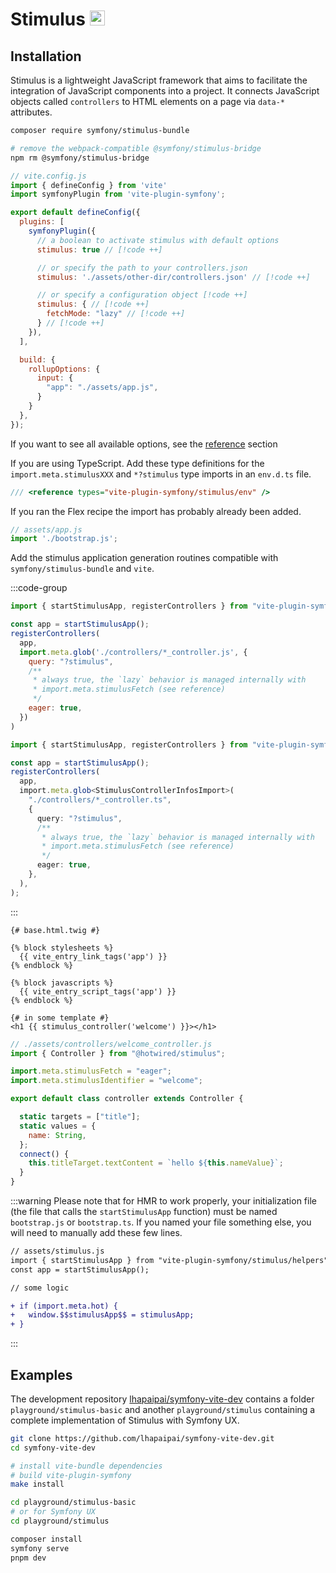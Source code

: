 # Stimulus <img src="/images/logo-stimulus.svg" width="24" height="24" style="display: inline;" />

## Installation

Stimulus is a lightweight JavaScript framework that aims to facilitate the integration of JavaScript components into a project. It connects JavaScript objects called `controllers` to HTML elements on a page via `data-*` attributes.



```bash
composer require symfony/stimulus-bundle

# remove the webpack-compatible @symfony/stimulus-bridge
npm rm @symfony/stimulus-bridge
```

```js
// vite.config.js
import { defineConfig } from 'vite'
import symfonyPlugin from 'vite-plugin-symfony';

export default defineConfig({
  plugins: [
    symfonyPlugin({
      // a boolean to activate stimulus with default options
      stimulus: true // [!code ++]

      // or specify the path to your controllers.json
      stimulus: './assets/other-dir/controllers.json' // [!code ++]

      // or specify a configuration object [!code ++]
      stimulus: { // [!code ++]
        fetchMode: "lazy" // [!code ++]
      } // [!code ++]
    }),
  ],

  build: {
    rollupOptions: {
      input: {
        "app": "./assets/app.js",
      }
    }
  },
});
```

If you want to see all available options, see the [reference](/stimulus/reference) section

If you are using TypeScript. Add these type definitions for the `import.meta.stimulusXXX` and `*?stimulus` type imports in an `env.d.ts` file.

```ts
/// <reference types="vite-plugin-symfony/stimulus/env" />
```

If you ran the Flex recipe the import has probably already been added.

```js
// assets/app.js
import './bootstrap.js';
```

Add the stimulus application generation routines compatible with `symfony/stimulus-bundle` and `vite`.

:::code-group
```js [assets/bootstrap.js]
import { startStimulusApp, registerControllers } from "vite-plugin-symfony/stimulus/helpers";

const app = startStimulusApp();
registerControllers(
  app,
  import.meta.glob('./controllers/*_controller.js', {
    query: "?stimulus",
    /**
     * always true, the `lazy` behavior is managed internally with
     * import.meta.stimulusFetch (see reference)
     */
    eager: true,
  })
)
```
```ts [assets/bootstrap.ts]
import { startStimulusApp, registerControllers } from "vite-plugin-symfony/stimulus/helpers";

const app = startStimulusApp();
registerControllers(
  app,
  import.meta.glob<StimulusControllerInfosImport>(
    "./controllers/*_controller.ts",
    {
      query: "?stimulus",
      /**
       * always true, the `lazy` behavior is managed internally with
       * import.meta.stimulusFetch (see reference)
       */
      eager: true,
    },
  ),
);
```
:::

```twig
{# base.html.twig #}

{% block stylesheets %}
  {{ vite_entry_link_tags('app') }}
{% endblock %}

{% block javascripts %}
  {{ vite_entry_script_tags('app') }}
{% endblock %}
```

```twig
{# in some template #}
<h1 {{ stimulus_controller('welcome') }}></h1>
```

```js
// ./assets/controllers/welcome_controller.js
import { Controller } from "@hotwired/stimulus";

import.meta.stimulusFetch = "eager";
import.meta.stimulusIdentifier = "welcome";

export default class controller extends Controller {

  static targets = ["title"];
  static values = {
    name: String,
  };
  connect() {
    this.titleTarget.textContent = `hello ${this.nameValue}`;
  }
}
```

:::warning
Please note that for HMR to work properly, your initialization file (the file that calls the `startStimulusApp` function) must be named `bootstrap.js` or `bootstrap.ts`. If you named your file something else, you will need to manually add these few lines.

```diff
// assets/stimulus.js
import { startStimulusApp } from "vite-plugin-symfony/stimulus/helpers";
const app = startStimulusApp();

// some logic

+ if (import.meta.hot) {
+   window.$$stimulusApp$$ = stimulusApp;
+ }
```
:::

## Examples

The development repository [lhapaipai/symfony-vite-dev](https://github.com/lhapaipai/symfony-vite-dev) contains a folder `playground/stimulus-basic` and another `playground/stimulus` containing a complete implementation of Stimulus with Symfony UX.


```bash
git clone https://github.com/lhapaipai/symfony-vite-dev.git
cd symfony-vite-dev

# install vite-bundle dependencies
# build vite-plugin-symfony
make install

cd playground/stimulus-basic
# or for Symfony UX
cd playground/stimulus

composer install
symfony serve
pnpm dev
```
